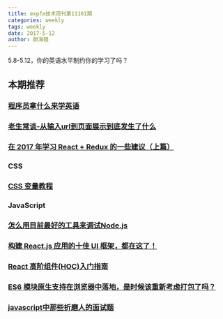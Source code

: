 ```yaml
---
title: expfe技术周刊第11101期
categories: weekly
tags: weekly
date: 2017-5-12
author: 颜海镜
---
```

5.8-5.12，你的英语水平制约你的学习了吗？

<!-- more -->

## 本期推荐
### [程序员拿什么来学英语](http://www.jianshu.com/p/5c3f19c78f25)

### [老生常谈-从输入url到页面展示到底发生了什么](http://www.cnblogs.com/xianyulaodi/p/6547807.html)

### [在 2017 年学习 React + Redux 的一些建议（上篇）](https://github.com/iuap-design/blog/issues/178)

### CSS
### [CSS 变量教程](http://www.ruanyifeng.com/blog/2017/05/css-variables.html)

### JavaScript
### [怎么用目前最好的工具来调试Node.js](http://zcfy.cc/article/how-to-debug-node-js-with-the-best-tools-available-risingstack-2710.html)

### [构建 React.js 应用的十佳 UI 框架，都在这了！](https://my.oschina.net/editorial-story/blog/897707)

### [React 高阶组件(HOC)入门指南](https://juejin.im/post/5914fb4a0ce4630069d1f3f6)

### [ES6 模块原生支持在浏览器中落地，是时候该重新考虑打包了吗？](https://juejin.im/post/590a990a5c497d005852cf61)

### [javascript中那些折磨人的面试题](https://segmentfault.com/a/1190000006129337)
